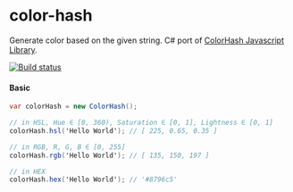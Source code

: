 ﻿# color-hash
Generate color based on the given string. C# port of [ColorHash Javascript Library](https://github.com/zenozeng/color-hash).


[![Build status](https://fernandezja.visualstudio.com/color-hash/_apis/build/status/color-hash-CI)](https://fernandezja.visualstudio.com/color-hash/_build/latest?definitionId=4)


#### Basic

```csharp
var colorHash = new ColorHash();

// in HSL, Hue ∈ [0, 360), Saturation ∈ [0, 1], Lightness ∈ [0, 1]
colorHash.hsl('Hello World'); // [ 225, 0.65, 0.35 ]

// in RGB, R, G, B ∈ [0, 255]
colorHash.rgb('Hello World'); // [ 135, 150, 197 ]

// in HEX
colorHash.hex('Hello World'); // '#8796c5'
```